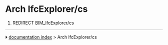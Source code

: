 # Arch IfcExplorer/cs
1.  REDIRECT [BIM_IfcExplorer/cs](BIM_IfcExplorer/cs.md)



---
⏵ [documentation index](../README.md) > Arch IfcExplorer/cs
